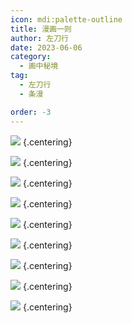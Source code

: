 ```yaml
---
icon: mdi:palette-outline
title: 漫画一则
author: 左刀行
date: 2023-06-06
category:
  - 画中秘境
tag:
  - 左刀行
  - 条漫

order: -3
---
```


![](./res/comic/comic1.webp) {.centering}

![](./res/comic/comic2.webp) {.centering}

![](./res/comic/comic3.webp) {.centering}

![](./res/comic/comic4.webp) {.centering}

![](./res/comic/comic5.webp) {.centering}

![](./res/comic/comic6.webp) {.centering}

![](./res/comic/comic7.webp) {.centering}

![](./res/comic/comic8.webp) {.centering}

![](./res/comic/comic9.webp) {.centering}

<FakeAds />